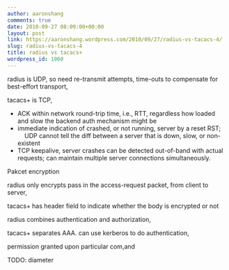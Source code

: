 ```yaml
---
author: aaronshang
comments: true
date: 2010-09-27 08:09:00+00:00
layout: post
link: https://aaronshang.wordpress.com/2010/09/27/radius-vs-tacacs-4/
slug: radius-vs-tacacs-4
title: radius vs tacacs+
wordpress_id: 1060
---
```


  
  
  
  
radius is UDP, so need re-transmit attempts, time-outs to compensate for best-effort transport,   
  
tacacs+ is TCP,   
  
- ACK within network round-trip time, i.e., RTT, regardless how loaded and slow the backend auth mechanism might be  
- immediate indication of crashed, or not running, server by a reset RST;  
    UDP cannot tell the diff between a server that is down, slow, or non-existent   
- TCP keepalive, server crashes can be detected out-of-band with actual requests; can maintain multiple server connections simultaneously.  
  
  
  
  
Pakcet encryption  
  
radius only encrypts pass in the access-request packet, from client to server,   
  
tacacs+ has header field to indicate whether the body is encrypted or not  
  
  
  
  
  
radius combines authentication and authorization,   
  
  
tacacs+ separates AAA. can use kerberos to do authentication,   
  
  
permission granted upon particular com,and  
  
  
  
  
  
  
  
  
  
  
  
TODO: diameter   

